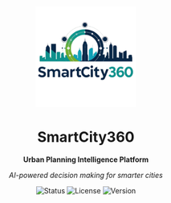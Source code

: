 <div align="center">
  <!-- Logo for light mode -->
  <picture>
    <source media="(prefers-color-scheme: dark)" srcset="assets/logo/SmartCity360-logo.png">
    <source media="(prefers-color-scheme: light)" srcset="assets/logo/SmartCity360-light.png">
    <img src="./assets/logo/SmartCity360-light.png" alt="SmartCity360 Logo" width="200" height="200">
  </picture>
  
  # SmartCity360
  **Urban Planning Intelligence Platform**
  
  *AI-powered decision making for smarter cities*
  
  ![Status](https://img.shields.io/badge/Status-In%20Development-yellow)
  ![License](https://img.shields.io/badge/License-MIT-blue)
  ![Version](https://img.shields.io/badge/Version-0.1.0-green)
</div>
